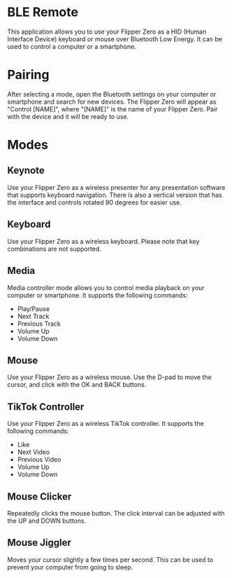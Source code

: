 # BLE Remote

This application allows you to use your Flipper Zero as a HID (Human Interface Device) keyboard or mouse over Bluetooth Low Energy. It can be used to control a computer or a smartphone.

# Pairing

After selecting a mode, open the Bluetooth settings on your computer or smartphone and search for new devices. The Flipper Zero will appear as "Control [NAME]", where "[NAME]" is the name of your Flipper Zero. Pair with the device and it will be ready to use.

# Modes

## Keynote

Use your Flipper Zero as a wireless presenter for any presentation software that supports keyboard navigation. There is also a vertical version that has the interface and controls rotated 90 degrees for easier use.

## Keyboard

Use your Flipper Zero as a wireless keyboard. Please note that key combinations are not supported.

## Media

Media controller mode allows you to control media playback on your computer or smartphone. It supports the following commands:

* Play/Pause
* Next Track
* Previous Track
* Volume Up
* Volume Down

## Mouse

Use your Flipper Zero as a wireless mouse. Use the D-pad to move the cursor, and click with the OK and BACK buttons.

## TikTok Controller

Use your Flipper Zero as a wireless TikTok controller. It supports the following commands:

* Like
* Next Video
* Previous Video
* Volume Up
* Volume Down

## Mouse Clicker

Repeatedly clicks the mouse button. The click interval can be adjusted with the UP and DOWN buttons.

## Mouse Jiggler

Moves your cursor slightly a few times per second. This can be used to prevent your computer from going to sleep.
